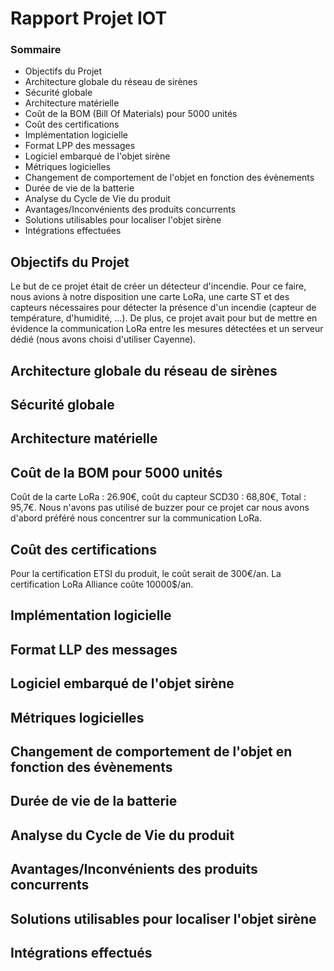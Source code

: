 # Rapport Projet IOT

### Sommaire
* Objectifs du Projet
* Architecture globale du réseau de sirènes
* Sécurité globale
* Architecture matérielle
* Coût de la BOM (Bill Of Materials) pour 5000 unités
* Coût des certifications
* Implémentation logicielle
* Format LPP des messages 
* Logiciel embarqué de l'objet sirène
* Métriques logicielles
* Changement de comportement de l'objet en fonction des évènements
* Durée de vie de la batterie
* Analyse du Cycle de Vie du produit
* Avantages/Inconvénients des produits concurrents
* Solutions utilisables pour localiser l'objet sirène
* Intégrations effectuées

## Objectifs du Projet
Le but de ce projet était de créer un détecteur d'incendie. Pour ce faire, nous avions à notre disposition une carte LoRa, une carte ST et des capteurs nécessaires pour détecter la présence d'un incendie (capteur de température, d'humidité, ...).
De plus, ce projet avait pour but de mettre en évidence la communication LoRa entre les mesures détectées et un serveur dédié (nous avons choisi d'utiliser Cayenne).

## Architecture globale du réseau de sirènes

## Sécurité globale

## Architecture matérielle

## Coût de la BOM pour 5000 unités
Coût de la carte LoRa : 26.90€, coût du capteur SCD30 : 68,80€, Total : 95,7€.
Nous n'avons pas utilisé de buzzer pour ce projet car nous avons d'abord préféré nous concentrer sur la communication LoRa.

## Coût des certifications
Pour la certification ETSI du produit, le coût serait de 300€/an. La certification LoRa Alliance coûte 10000$/an.

## Implémentation logicielle

## Format LLP des messages

## Logiciel embarqué de l'objet sirène

## Métriques logicielles

## Changement de comportement de l'objet en fonction des évènements

## Durée de vie de la batterie

## Analyse du Cycle de Vie du produit

## Avantages/Inconvénients des produits concurrents

## Solutions utilisables pour localiser l'objet sirène

## Intégrations effectués
